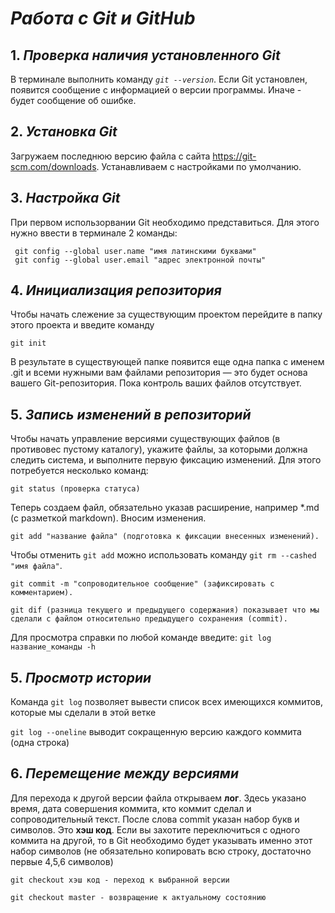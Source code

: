 
# ***Работа с Git и GitHub***

## 1. _Проверка наличия установленного Git_

В терминале выполнить команду 
_`git --version`_.
Если Git  установлен, появится сообщение с информацией о версии программы. Иначе - будет сообщение об ошибке.

## 2. _Установка Git_

Загружаем последнюю версию файла с сайта https://git-scm.com/downloads. Устанавливаем с настройками по умолчанию.


## 3. _Настройка Git_

При первом использорвании Git необходимо представиться. Для этого нужно ввести в терминале 2 команды:
```
 git config --global user.name "имя латинскими буквами"
 git config --global user.email "адрес электронной почты"
 ```

 ## 4. _Инициализация репозитория_

 Чтобы начать слежение за существующим проектом перейдите в папку этого проекта и введите команду
 ```
 git init
 ```
 В результате в существующей папке появится еще одна папка с именем .git и всеми 
нужными вам файлами репозитория — это будет основа вашего Git-репозитория. 
Пока контроль ваших файлов отсутствует.

 ## 5. _Запись изменений в репозиторий_

Чтобы начать управление версиями существующих файлов (в противовес пустому каталогу), укажите файлы, за которыми должна следить система, и выполните 
первую фиксацию изменений. Для этого потребуется несколько команд:
```
git status (проверка статуса)
```
Теперь создаем файл, обязательно указав расширение, например *.md (с разметкой markdown).
Вносим изменения.
```
git add "название файла" (подготовка к фиксации внесенных изменений).
```

 Чтобы отменить `git add` можно использовать команду `git rm --cashed "имя файла"`.
 ```
git commit -m "сопроводительное сообщение" (зафиксировать с комментарием).

git dif (разница текущего и предыдущего содержания) показывает что мы сделали с файлом относительно предыдущего сохранения (commit).
```

Для просмотра справки по  любой команде введите:
`git log название_команды -h`


## 5. _Просмотр истории_

Команда `git log` позволяет вывести список всех имеющихся коммитов, которые мы сделали в этой ветке

`git log --oneline` выводит сокращенную версию каждого коммита (одна строка)

## 6. _Перемещение между версиями_
Для перехода к другой версии файла открываем __лог__. Здесь указано время, дата совершения коммита, кто коммит сделал и сопроводительный текст. После слова commit указан набор букв и символов. Это __хэш код__. Если вы захотите переключиться с одного коммита на другой, то в Git необходимо будет указывать именно этот набор символов (не обязательно копировать всю строку, достаточно первые 4,5,6 символов)
```
git checkout хэш код - переход к выбранной версии

git checkout master - возвращение к актуальному состоянию
```


